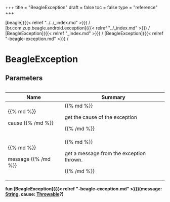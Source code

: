 +++
title = "BeagleException"
draft = false
toc = false
type = "reference"
+++

[beagle]({{< relref "../../_index.md" >}}) / [br.com.zup.beagle.android.exception]({{< relref "../_index.md" >}}) / [BeagleException]({{< relref "_index.md" >}}) / [BeagleException]({{< relref "-beagle-exception.md" >}}) / 



# BeagleException  


## Parameters  
<table>
  
  
<table>
  
<thead>
<tr>
<th>
Name  
</th>
<th>
Summary  
</th>
  
</tr>
</thead>
<tbody>
<tr>
<td>
{{% md %}}

cause
{{% /md %}}
</td>
<td>
{{% md %}}



get the cause of the exception


{{% /md %}}
</td>
</tr>

<tr>
<td>
{{% md %}}

message
{{% /md %}}
</td>
<td>
{{% md %}}



get a message from the exception thrown.


{{% /md %}}
</td>
</tr>

</tbody>
</table>
  
</table>
  
  
<b><b>fun [BeagleException]({{< relref "-beagle-exception.md" >}})(message: [String](https://kotlinlang.org/api/latest/jvm/stdlib/kotlin/-string/index.html), cause: [Throwable](https://kotlinlang.org/api/latest/jvm/stdlib/kotlin/-throwable/index.html)?)</b></b>  



